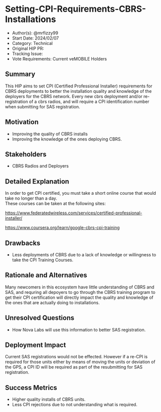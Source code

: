 # Setting-CPI-Requirements-CBRS-Installations

- Author(s): @mrfizzy99
- Start Date: 2024/02/07
- Category: Technical
- Original HIP PR: <!-- leave this empty; maintainer will fill in ID of this pull request -->
- Tracking Issue: <!-- leave this empty; maintainer will create a discussion issue -->
- Vote Requirements: Current veMOBILE Holders

## Summary

This HIP aims to set CPI (Certified Professional Installer) requirements for CBRS deployments to better the installation quality and knowledge of the deployers for the CBRS network. 
Every new cbrs deployment and/or re-registration of a cbrs radios, and will require a CPI identification number when submitting for SAS registration.

## Motivation

- Improving the quality of CBRS installs
- Improving the knowledge of the ones deploying CBRS. 

## Stakeholders

- CBRS Radios and Deployers 

## Detailed Explanation

In order to get CPI certified, you must take a short online course that would take no longer than a day.  
These courses can be taken at the following sites:

https://www.federatedwireless.com/services/certified-professional-installer/

https://www.coursera.org/learn/google-cbrs-cpi-training


## Drawbacks

- Less deployments of CBRS due to a lack of knowledge or willingness to take the CPI Training Courses.  

## Rationale and Alternatives

Many newcomers in this ecosystem have little understanding of CBRS and SAS, and requring all depoyers to go through the CBRS training program to get their CPI certification will directly impact the quality and knowledge of the ones that are actually doing to installations.    

## Unresolved Questions

- How Nova Labs will use this information to better SAS registration.  

## Deployment Impact

Current SAS registrations would not be effected. However if a re-CPI is required for those units either by means of moving the units or deviation of the GPS, a CPI ID will be required as part of the resubmitting for SAS registration. 


## Success Metrics

- Higher quality installs of CBRS units.
- Less CPI rejections due to not understanding what is required.
  
  
